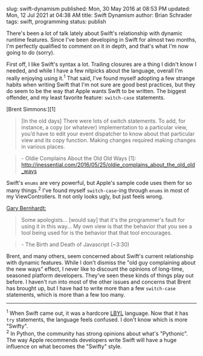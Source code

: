 slug: swift-dynamism
published: Mon, 30 May 2016 at 08:53 PM
updated: Mon, 12 Jul 2021 at 04:38 AM
title: Swift Dynamism
author: Brian Schrader
tags: swift, programming
status: publish

There's been a lot of talk lately about Swift's relationship with dynamic runtime features. Since I've been developing in Swift for almost two months, I'm perfectly qualified to comment on it in depth, and that's what I'm now going to do (sorry).

First off, I like Swift's syntax a lot. Trailing closures are a thing
I didn't know I needed, and while I have a few nitpicks about the language,
overall I'm really enjoying using it.<sup>1</sup> That said, I've found myself
adopting a few strange habits when writing Swift that I'm not sure are good best
practices, but they do seem to be the way that Apple wants Swift to be written. The biggest offender, and my least favorite feature: `switch-case` statements.


[Brent Simmons:][1]
> [In the old days] There were lots of switch statements. To add, for instance, a copy (or
> whatever) implementation to a particular view, you’d have to edit your event
> dispatcher to know about that particular view and its copy function. Making
> changes required making changes in various places. 

> \- Oldie Complains About the Old Old Ways
[1]: http://inessential.com/2016/05/25/oldie_complains_about_the_old_old_ways

Swift's `enums` are very powerful, but Apple's sample code uses them for so many things.<sup>2</sup> I've found myself `switch-case`-ing through `enums` in most of my ViewControllers. It not only looks ugly, but just feels wrong. 

[Gary Bernhardt:][2]
> Some apologists... [would say] that
> it's the programmer's fault for using it in this way... My own view is that 
> the behavior that you see a tool being used for is the behavior that that 
> tool encourages.

> \- The Birth and Death of Javascript (~3:30) 

[2]: https://www.destroyallsoftware.com/talks/the-birth-and-death-of-javascript

Brent, and many others, seem concerned about Swift's current relationship with
dynamic features. While I don't dismiss the "old guy complaining about the
new ways" effect, I never like to discount the opinions of long-time, seasoned platform developers. They've seen these kinds of things play out before. I haven't run into most of the other issues and concerns that Brent has brought up, but I have had to write more than a few `switch-case` statements, which is more than a few too many. 


-------

<div class="footnote">
<sup>1</sup> When Swift came out, it was a hardcore <a href="http://www.oranlooney.com/lbyl-vs-eafp/">LBYL</a> language. Now that it has <code>try</code> statements, the language feels confused. I don't know which is more "Swifty".
<br />
<sup>2</sup> In Python, the community has strong opinions about what's "Pythonic". The way Apple recommends developers write Swift will have a huge influence on what becomes the "Swifty" style.
 
